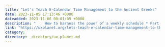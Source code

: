 ```yaml
---
title: "Let’s Teach E-Calendar Time Management to the Ancient Greeks"
date: 2023-11-05 17:13:46 +0000
dateadded: 2023-11-06 00:01:09 +0000
description: "    How to harness the power of a weekly schedule * Part 2  Continue reading on UX Planet »  "
link: "https://uxplanet.org/lets-teach-e-calendar-time-management-to-the-ancient-greeks-1e2f22186982?source=rss----819cc2aaeee0---4"
category:
directory: _directory/ux-planet.md
---
```

